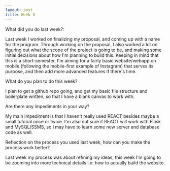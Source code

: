 ```yaml
---
layout: post
title: Week 3
---
```

What did you do last week?:

  Last week I worked on finalizing my proposal, and coming up with a name for the program. Through working on the proposal, I also worked a lot on figuring out what the scope of the project is going to be, and making some initial decisions about how I'm planning to build this. Keeping in mind that this is a short-semester, I'm aiming for a fairly basic website/webapp on mobile (following the mobile-first example of Instagram) that serves its purpose, and then add more advanced features if there's time.


What do you plan to do this week?

  I plan to get a github repo going, and get my basic file structure and boilerplate written, so that I have a blank canvas to work with.


Are there any impediments in your way?

  My main impediment is that I haven't really used REACT besides maybe a small tutorial once or twice. I'm also not sure if REACT will work with Flask and MySQL/SSMS, so I may have to learn some new server and database code as well. 


Reflection on the process you used last week, how can you make the process work better?

  Last week my process was about refining my ideas, this week I'm going to be zooming into more technical details i.e. how to actually build the website. 

